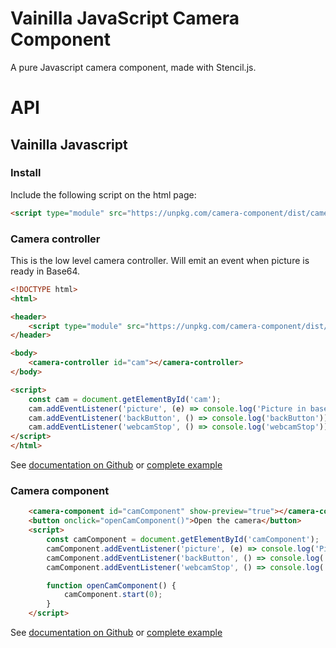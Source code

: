 # Vainilla JavaScript Camera Component

A pure Javascript camera component, made with Stencil.js.

# API

## Vainilla Javascript

### Install

Include the following script on the html page:

```html
<script type="module" src="https://unpkg.com/camera-component/dist/camera-component/camera-component.esm.js"></script>
```

### Camera controller

This is the low level camera controller. Will emit an event when picture is ready in Base64.

```html
<!DOCTYPE html>
<html>

<header>
    <script type="module" src="https://unpkg.com/camera-component/dist/camera-component/camera-component.esm.js"></script>
</header>

<body>
    <camera-controller id="cam"></camera-controller>
</body>

<script>
    const cam = document.getElementById('cam');
    cam.addEventListener('picture', (e) => console.log('Picture in base 64:', e.detail.snapshot));
    cam.addEventListener('backButton', () => console.log('backButton'));
    cam.addEventListener('webcamStop', () => console.log('webcamStop'));
</script>
</html>
```

See [documentation on Github](src/components/camera-controller/readme.md) or [complete example](examples/camera-controller.html)

### Camera component


```html
    <camera-component id="camComponent" show-preview="true"></camera-component>
    <button onclick="openCamComponent()">Open the camera</button>
    <script>
        const camComponent = document.getElementById('camComponent');
        camComponent.addEventListener('picture', (e) => console.log('Picture in base 64:', e.detail.snapshot));
        camComponent.addEventListener('backButton', () => console.log('backButton'));
        camComponent.addEventListener('webcamStop', () => console.log('webcamStop'));

        function openCamComponent() {
            camComponent.start(0);
        }
    </script>
```

See [documentation on Github](src/components/camera-component/readme.md) or [complete example](examples/camera-component.html)
